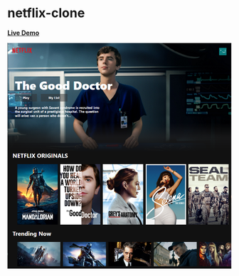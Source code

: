 # netflix-clone
[**Live Demo**](https://netflix-clone-cb219.web.app/)

![Image of website](https://raw.githubusercontent.com/Lettuce05/netflix-clone/main/Netflix-clone.PNG)
